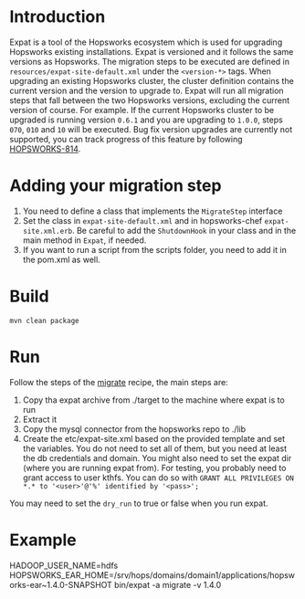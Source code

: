 # Introduction
Expat is a tool of the Hopsworks ecosystem which is used for upgrading Hopsworks existing installations.
Expat is versioned and it follows the same versions as Hopsworks. The migration steps to be executed are defined in 
``resources/expat-site-default.xml`` under the ``<version-*>`` tags. When upgrading an existing Hopsworks cluster, 
the cluster definition contains the current version and the version to upgrade to. Expat will run all migration steps
that fall between the two Hopsworks versions, excluding the current version of course. For example. If the current 
Hopsworks cluster to be upgraded is running version ``0.6.1`` and you are upgrading to ``1.0.0``, steps ``070``, 
``010`` and ``10`` will be executed. Bug fix version upgrades are currently not supported, you can track progress of
this feature by following [HOPSWORKS-814](https://logicalclocks.atlassian.net/browse/HOPSWORKS-814).

# Adding your migration step

1. You need to define a class that implements the ``MigrateStep`` interface
2. Set the class in `expat-site-default.xml` and in hopsworks-chef `expat-site.xml.erb`. Be careful to add the 
``ShutdownHook`` in your class and in the main method in ``Expat``, if needed.
3. If you want to run a script from the scripts folder, you need to add it in the pom.xml as well.

# Build

``mvn clean package``

# Run

Follow the steps of the [migrate](https://github.com/logicalclocks/hopsworks-chef/blob/master/recipes/migrate.rb) recipe, the main steps are:

1. Copy tha expat archive from ./target to the machine where expat is to run
2. Extract it
3. Copy the mysql connector from the hopsworks repo to ./lib
4. Create the etc/expat-site.xml based on the provided template and set the variables. You do not need to set all of
them, but you need at least the db credentials and domain. You might also need to set the expat dir (where you are
running expat from). For testing, you probably need to grant access to user kthfs.
You can do so with `GRANT ALL PRIVILEGES ON *.* to '<user>'@'%' identified by '<pass>';`

You may need to set the `dry_run` to true or false when you run expat.
# Example
HADOOP_USER_NAME=hdfs HOPSWORKS_EAR_HOME=/srv/hops/domains/domain1/applications/hopsworks-ear~1.4.0-SNAPSHOT bin/expat -a migrate -v 1.4.0


